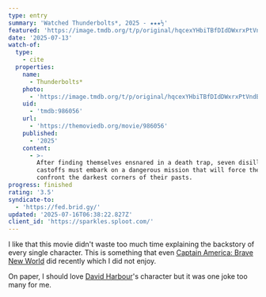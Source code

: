 ```yaml
---
type: entry
summary: 'Watched Thunderbolts*, 2025 - ★★★½'
featured: 'https://image.tmdb.org/t/p/original/hqcexYHbiTBfDIdDWxrxPtVndBX.jpg'
date: '2025-07-13'
watch-of:
  type:
    - cite
  properties:
    name:
      - Thunderbolts*
    photo:
      - 'https://image.tmdb.org/t/p/original/hqcexYHbiTBfDIdDWxrxPtVndBX.jpg'
    uid:
      - 'tmdb:986056'
    url:
      - 'https://themoviedb.org/movie/986056'
    published:
      - '2025'
    content:
      - >-
        After finding themselves ensnared in a death trap, seven disillusioned
        castoffs must embark on a dangerous mission that will force them to
        confront the darkest corners of their pasts.
progress: finished
rating: '3.5'
syndicate-to:
  - 'https://fed.brid.gy/'
updated: '2025-07-16T06:38:22.827Z'
client_id: 'https://sparkles.sploot.com/'
---
```

I like that this movie didn't waste too much time explaining the backstory of every single character. This is something that even [Captain America: Brave New World](/watched/1746768179-captain-america-brave-new-world-2025/) did recently which I did not enjoy.

On paper, I should love [David Harbour](https://themoviedb.org/person/35029)'s character but it was one joke too many for me.

